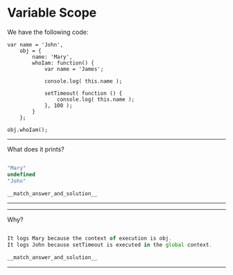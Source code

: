 # Variable Scope

We have the following code:
```
var name = 'John',
    obj = {
        name: 'Mary',
        whoIam: function() {
            var name = 'James';

            console.log( this.name );

            setTimeout( function () {
                console.log( this.name );
            }, 100 );
        }
    };

obj.whoIam();
```
---
What does it prints?
```js

```
```js
"Mary"
undefined
"John"
```
```js
__match_answer_and_solution__
```
---

---
Why?
```js

```
```js
It logs Mary because the context of execution is obj.
It logs John because setTimeout is executed in the global context.
```
```js
__match_answer_and_solution__
```
---
